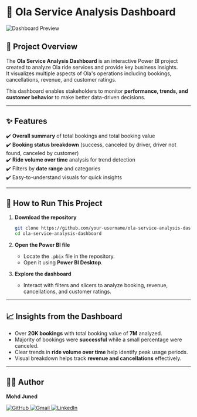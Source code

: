# 🚖 Ola Service Analysis Dashboard

![Dashboard Preview](ola_dashboard_.gif)

## 📌 Project Overview  
The **Ola Service Analysis Dashboard** is an interactive Power BI project created to analyze Ola ride services and provide key business insights.  
It visualizes multiple aspects of Ola's operations including bookings, cancellations, revenue, and customer ratings.  

This dashboard enables stakeholders to monitor **performance, trends, and customer behavior** to make better data-driven decisions.  

---

## ✨ Features  
✔️ **Overall summary** of total bookings and total booking value  
✔️ **Booking status breakdown** (success, canceled by driver, driver not found, canceled by customer)  
✔️ **Ride volume over time** analysis for trend detection  
✔️ Filters by **date range** and categories  
✔️ Easy-to-understand visuals for quick insights  

---

## 🚀 How to Run This Project  

1. **Download the repository**  
   ```bash
   git clone https://github.com/your-username/ola-service-analysis-dashboard.git
   cd ola-service-analysis-dashboard
   ```

2. **Open the Power BI file**  
   - Locate the `.pbix` file in the repository.  
   - Open it using **Power BI Desktop**.  

3. **Explore the dashboard**  
   - Interact with filters and slicers to analyze booking, revenue, cancellations, and customer ratings.  

---

## 📈 Insights from the Dashboard  
- Over **20K bookings** with total booking value of **7M** analyzed.  
- Majority of bookings were **successful** while a small percentage were canceled.  
- Clear trends in **ride volume over time** help identify peak usage periods.  
- Visual breakdown helps track **revenue and cancellations** effectively.  

---

## 👨‍💻 Author  

**Mohd Juned**  

<a href="https://github.com/your-username">
  <img src="https://img.shields.io/badge/GitHub-100000?style=for-the-badge&logo=github&logoColor=white" alt="GitHub"/>
</a>  

<a href="mailto:your-email@gmail.com">
  <img src="https://img.shields.io/badge/Gmail-D14836?style=for-the-badge&logo=gmail&logoColor=white" alt="Gmail"/>
</a>  

<a href="https://www.linkedin.com/in/your-linkedin/">
  <img src="https://img.shields.io/badge/LinkedIn-0077B5?style=for-the-badge&logo=linkedin&logoColor=white" alt="LinkedIn"/>
</a>  
